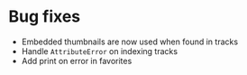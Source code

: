 # Bug fixes

- Embedded thumbnails are now used when found in tracks
- Handle `AttributeError` on indexing tracks
- Add print on error in favorites
